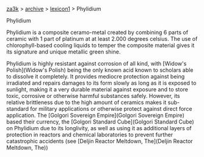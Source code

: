 [za3k](/) > [archive](/archive) > [lexicon1](/archive/lexicon1) > Phylidium

Phylidium

Phylidium is a composite ceramo-metal created by combining 6 parts of ceramic with 1 part of platinum at at least 2.000 degrees celsius. The use of chlorophyll-based cooling liquids to temper the composite material gives it its signature and unique metallic green shine. 

Phylidium is highly resistant against corrosion of all kind, with [Widow's Polish](Widow's Polish) being the only known acid known to scholars able to dissolve it completely. It provides mediocre protection against being irradiated and repairs damages to its form slowly as long as it is exposed to sunlight, making it a very durable material against exposure and to store toxic, corrosive or otherwise harmful substances safely. However, its relative brittleness due to the high amount of ceramics makes it sub-standard for military applications or otherwise protect against direct force application. The [Golgori Sovereign Empire](Golgori Sovereign Empire) based their currency, the [Golgori Standard Cube](Golgori Standard Cube) on Phylidium due to its longlivity, as well as using it as additional layers of protection in reactors and chemical laboratories to prevent further catastrophic accidents (see [Deljin Reactor Meltdown, The](Deljin Reactor Meltdown, The))